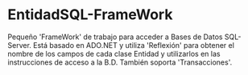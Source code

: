 # EntidadSQL-FrameWork
Pequeño 'FrameWork' de trabajo para acceder a Bases de Datos SQL-Server. Está basado en ADO.NET y utiliza 'Reflexión' para obtener el nombre de los campos de cada clase Entidad y utilizarlos en las instrucciones de acceso a la B.D. También soporta 'Transacciones'.

<script src="paypal-button.min.js?merchant=W2KPPZ9XUA9KY"
    data-button="donate"
    data-name="My product"
    data-amount="1.00"
    async
></script>
